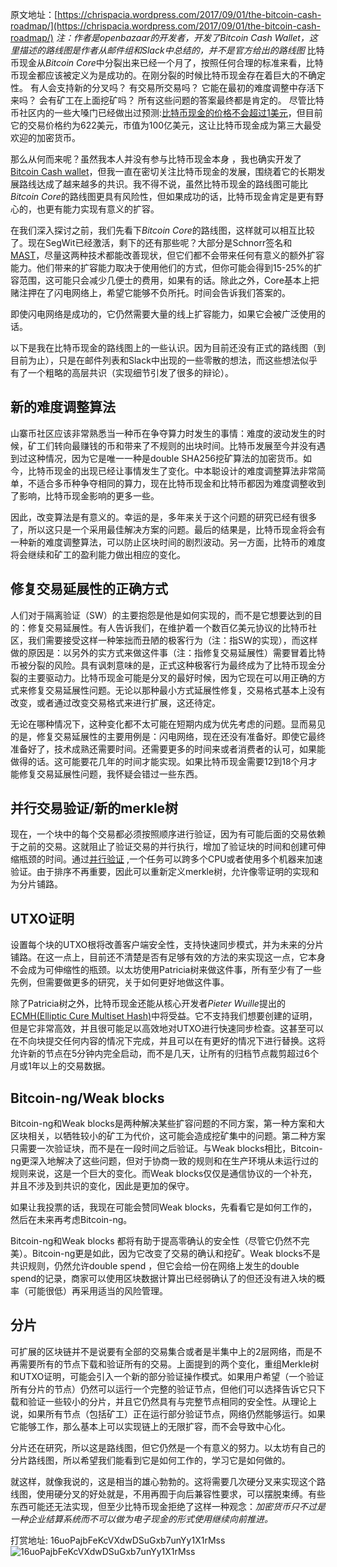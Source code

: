 原文地址：[https://chrispacia.wordpress.com/2017/09/01/the-bitcoin-cash-roadmap/](https://chrispacia.wordpress.com/2017/09/01/the-bitcoin-cash-roadmap/)
*注：作者是openbazaar的开发者，开发了Bitcoin Cash Wallet，这里描述的路线图是作者从邮件组和Slack中总结的，并不是官方给出的路线图*
比特币现金从*Bitcoin Core*中分裂出来已经一个月了，按照任何合理的标准来看，比特币现金都应该被定义为是成功的。在刚分裂的时候比特币现金存在着巨大的不确定性。
有人会支持新的分叉吗？
有交易所交易吗？
它能在最初的难度调整中存活下来吗？
会有矿工在上面挖矿吗？
所有这些问题的答案最终都是肯定的。
尽管比特币社区内的一些大嗓门已经做出过预测:[比特币现金的价格不会超过1美元](https://youtu.be/QrvFD3CuOeU?t=488)，但目前它的交易价格约为622美元，市值为100亿美元，这让比特币现金成为第三大最受欢迎的加密货币。

那么从何而来呢？虽然我本人并没有参与比特币现金本身 ，我也确实开发了[Bitcoin Cash wallet](https://github.com/cpacia/BitcoinCash-Wallet)，但我一直在密切关注比特币现金的发展，围绕着它的长期发展路线达成了越来越多的共识。我不得不说，虽然比特币现金的路线图可能比*Bitcoin Core*的路线图更具有风险性，但如果成功的话，比特币现金肯定是更有野心的，也更有能力实现有意义的扩容。

在我们深入探讨之前，我们先看下*Bitcoin Core*的路线图，这样就可以相互比较了。现在SegWit已经激活，剩下的还有那些呢？大部分是Schnorr签名和[MAST](https://github.com/bitcoin/bips/blob/master/bip-0114.mediawiki)，尽量这两种技术都能改善现状，但它们都不会带来任何有意义的额外扩容能力。他们带来的扩容能力取决于使用他们的方式，但你可能会得到15-25%的扩容范围，这可能只会减少几便士的费用，如果有的话。除此之外，Core基本上把赌注押在了闪电网络上，希望它能够不负所托。时间会告诉我们答案的。

即使闪电网络是成功的，它仍然需要大量的线上扩容能力，如果它会被广泛使用的话。

以下是我在比特币现金的路线图上的一些认识。因为目前还没有正式的路线图（到目前为止），只是在邮件列表和Slack中出现的一些零散的想法，而这些想法似乎有了一个粗略的高层共识（实现细节引发了很多的辩论）。

## 新的难度调整算法

山寨币社区应该非常熟悉当一种币在争夺算力时发生的事情：难度的波动发生的时候，矿工们转向最赚钱的币和带来了不规则的出块时间。比特币发展至今并没有遇到过这种情况，因为它是唯一一种是double SHA256挖矿算法的加密货币。如今，比特币现金的出现已经让事情发生了变化。中本聪设计的难度调整算法非常简单，不适合多币种争夺相同的算力，现在比特币现金和比特币都因为难度调整收到了影响，比特币现金影响的更多一些。

因此，改变算法是有意义的。幸运的是，多年来关于这个问题的研究已经有很多了，所以这只是一个采用最佳解决方案的问题。最后的结果是，比特币现金将会有一种新的难度调整算法，可以防止区块时间的剧烈波动。另一方面，比特币的难度将会继续和矿工的盈利能力做出相应的变化。

## 修复交易延展性的正确方式
人们对于隔离验证（SW）的主要抱怨是他是如何实现的，而不是它想要达到的目的：修复交易延展性。有人告诉我们，在维护着一个数百亿美元协议的比特币社区，我们需要接受这样一种笨拙而丑陋的极客行为（注：指SW的实现），而这样做的原因是：以另外的实方式来做这件事（注：指修复交易延展性）需要冒着比特币被分裂的风险。具有讽刺意味的是，正式这种极客行为最终成为了比特币现金分裂的主要驱动力。比特币现金可能是分叉的最好时候，因为它现在可以用正确的方式来修复交易延展性问题。无论以那种最小方式延展性修复，交易格式基本上没有改变，或者通过改变交易格式来进行扩展，这还待定。

无论在哪种情况下，这种变化都不太可能在短期内成为优先考虑的问题。显而易见的是，修复交易延展性的主要用例是：闪电网络，现在还没有准备好。即使它最终准备好了，技术成熟还需要时间。还需要更多的时间来或者消费者的认可，如果能做得的话。这可能要花几年的时间才能实现。如果比特币现金需要12到18个月才能修复交易延展性问题，我怀疑会错过一些东西。

## 并行交易验证/新的merkle树

现在，一个块中的每个交易都必须按照顺序进行验证，因为有可能后面的交易依赖于之前的交易。这就阻止了验证交易的并行执行，增加了验证块的时间和创建可伸缩瓶颈的时间。通过[并行验证](https://lists.linuxfoundation.org/pipermail/bitcoin-ml/2017-August/000137.html) ,一个任务可以跨多个CPU或者使用多个机器来加速验证。由于排序不再重要，因此可以重新定义merkle树，允许像零证明的实现和为分片铺路。

## UTXO证明
设置每个块的UTXO根将改善客户端安全性，支持快速同步模式，并为未来的分片铺路。在这一点上，目前还不清楚是否有足够有效的方法的来实现这一点，它本身不会成为可伸缩性的瓶颈。以太坊使用Patricia树来做这件事，所有至少有了一些先例，但需要做更多的研究，关于如何更好地做这件事。

除了Patricia树之外，比特币现金还能从核心开发者*Pieter Wuille*提出的[ECMH(Elliptic Cure Multiset Hash)](https://lists.linuxfoundation.org/pipermail/bitcoin-dev/2017-May/014337.html)中将受益。它不支持我们想要创建的证明，但是它非常高效，并且很可能足以高效地对UTXO进行快速同步检查。这甚至可以在不向块提交任何内容的情况下完成，并且可以在有更好的情况下进行替换。这将允许新的节点在5分钟内完全启动，而不是几天，让所有的归档节点裁剪超过6个月或1年以上的交易数据。

## Bitcoin-ng/Weak blocks

Bitcoin-ng和Weak blocks是两种解决某些扩容问题的不同方案，第一种方案和大区块相关，以牺牲较小的矿工为代价，这可能会造成挖矿集中的问题。第二种方案只需要一次验证块，而不是在一段时间之后验证。与Weak blocks相比，Bitcoin-ng更深入地解决了这些问题，但对于协商一致的规则和在生产环境从未运行过的规则来说，这是一个巨大的变化。而Weak blocks仅仅是通信协议的一个补充，并且不涉及到共识的变化，因此是更加的保守。

如果让我投票的话，我现在可能会赞同Weak blocks，先看看它是如何工作的，然后在未来再考虑Bitcoin-ng。

Bitcoin-ng和Weak blocks 都将有助于提高零确认的安全性（尽管它仍然不完美）。Bitcoin-ng更是如此，因为它改变了交易的确认和挖矿。Weak blocks不是共识规则，仍然允许double spend ，但它会给一份在网络上发生的double spend的记录，商家可以使用区块数据计算出已经弱确认了的但还没有进入块的概率（可能很低）再采用适当的风险管理。

## 分片
可扩展的区块链并不是说要有全部的交易集合或者是半集中上的2层网络，而是不再需要所有的节点下载和验证所有的交易。上面提到的两个变化，重组Merkle树和UTXO证明，可能会引入一个新的部分验证操作模式。如果用户希望（一个验证所有分片的节点）仍然可以运行一个完整的验证节点，但他们可以选择告诉它只下载和验证一些较小的分片，并且它仍然具有与完整节点相同的安全性。从理论上说，如果所有节点（包括矿工）正在运行部分验证节点，网络仍然能够运行。如果它能够工作，那么基本上可以实现链上的无限扩容，而不会导致中心化。

分片还在研究，所以这是路线图，但它仍然是一个有意义的努力。以太坊有自己的分片路线图，所以希望我们能看到它是如何工作的，学习它是如何做的。

就这样，就像我说的，这是相当的雄心勃勃的。这将需要几次硬分叉来实现这个路线图，使用硬分叉的好处就是，不用再囿于向后兼容性要求，可以摆脱束缚。有些东西可能还无法实现，但至少比特币现金拒绝了这样一种观念：*加密货币只不过是一种企业结算系统而不可以做为电子现金的形式使用继续向前推进。*


打赏地址:  16uoPajbFeKcVXdwDSuGxb7unYy1X1rMss
![16uoPajbFeKcVXdwDSuGxb7unYy1X1rMss](http://upload-images.jianshu.io/upload_images/22188-a488acc2db7ddbf4.png?imageMogr2/auto-orient/strip%7CimageView2/2/w/1240)

